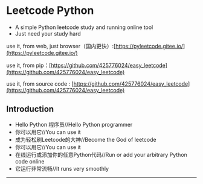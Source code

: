 # 

# Leetcode Python

- A simple Python leetcode study and running online tool
- Just need your study hard

use it, from web, just browser（国内更快）:[https://pyleetcode.gitee.io/](https://pyleetcode.gitee.io/)


use it, from pip：[https://github.com/425776024/easy_leetcode](https://github.com/425776024/easy_leetcode)

use it, from source code : [https://github.com/425776024/easy_leetcode](https://github.com/425776024/easy_leetcode)



## Introduction


- Hello Python 程序员//Hello Python programmer
- 你可以用它//You can use it
- 成为轻松刷Leetcode的大神//Become the God of leetcode
- 你可以用它//You can use it
- 在线运行或添加你的任意Python代码//Run or add your arbitrary Python code online
- 它运行非常流畅//It runs very smoothly


---
